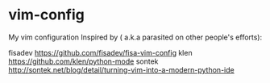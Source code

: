 vim-config
==========

My vim configuration
Inspired by ( a.k.a parasited on other people's efforts):

fisadev <https://github.com/fisadev/fisa-vim-config>
klen <https://github.com/klen/python-mode>
sontek <http://sontek.net/blog/detail/turning-vim-into-a-modern-python-ide>

